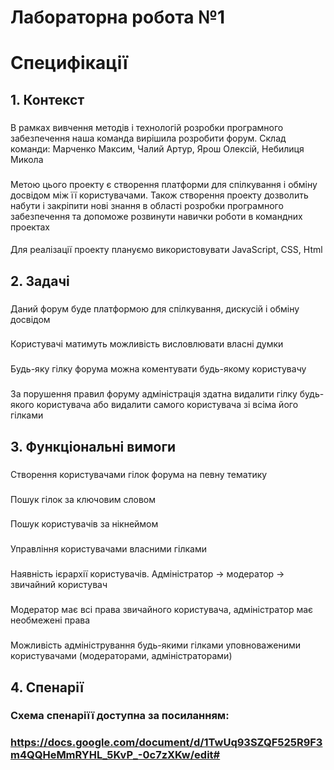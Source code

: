 # Лабораторна робота №1
# Специфікації
## 1. Контекст
###
В рамках вивчення методів і технологій розробки програмного забезпечення наша команда вирішила розробити форум. Склад команди: Марченко Максим, Чалий Артур, Ярош Олексій, Небилиця Микола
### 
Метою цього проекту є створення платформи для спілкування і обміну досвідом між її користувачами. Також створення проекту дозволить набути і закріпити нові знання в області розробки програмного забезпечення та допоможе розвинути навички роботи в командних проектах
#### 
Для реалізації проекту плануємо використовувати JavaScript, CSS, Html
## 2. Задачі
### 
Даний форум буде платформою для спілкування, дискусій і обміну досвідом
### 
Користувачі матимуть можливість висловлювати власні думки
### 
Будь-яку гілку форума можна коментувати будь-якому користувачу
### 
За порушення правил форуму адміністрація здатна видалити гілку будь-якого користувача або видалити самого користувача зі всіма його гілками
## 3. Функціональні вимоги
### 
Створення користувачами гілок форума на певну тематику
### 
Пошук гілок за ключовим словом
### 
Пошук користувачів за нікнеймом
### 
Управління користувачами власними гілками
### 
Наявність ієрархії користувачів. Адміністратор -> модератор -> звичайний користувач
### 
Модератор має всі права звичайного користувача, адміністратор має необмежені права
### 
Можливість адміністрування будь-якими гілками уповноваженими користувачами (модераторами, адміністраторами)
## 4. Спенарії
### Схема спенаріїї доступна за посиланням:
### https://docs.google.com/document/d/1TwUq93SZQF525R9F3m4QQHeMmRYHL_5KvP_-0c7zXKw/edit#
